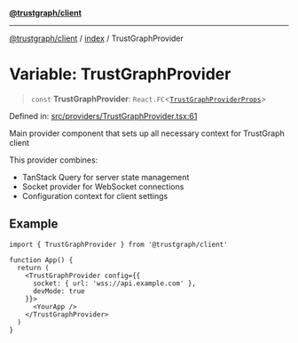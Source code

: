 [**@trustgraph/client**](../../README.md)

***

[@trustgraph/client](../../README.md) / [index](../README.md) / TrustGraphProvider

# Variable: TrustGraphProvider

> `const` **TrustGraphProvider**: `React.FC`\<[`TrustGraphProviderProps`](../interfaces/TrustGraphProviderProps.md)\>

Defined in: [src/providers/TrustGraphProvider.tsx:61](https://github.com/trustgraph-ai/trustgraph-ts-client/blob/24d0d0886a310c1fecf9e6fc95cd3a24cf32c92e/src/providers/TrustGraphProvider.tsx#L61)

Main provider component that sets up all necessary context for TrustGraph client

This provider combines:
- TanStack Query for server state management
- Socket provider for WebSocket connections
- Configuration context for client settings

## Example

```tsx
import { TrustGraphProvider } from '@trustgraph/client'

function App() {
  return (
    <TrustGraphProvider config={{
      socket: { url: 'wss://api.example.com' },
      devMode: true
    }}>
      <YourApp />
    </TrustGraphProvider>
  )
}
```
